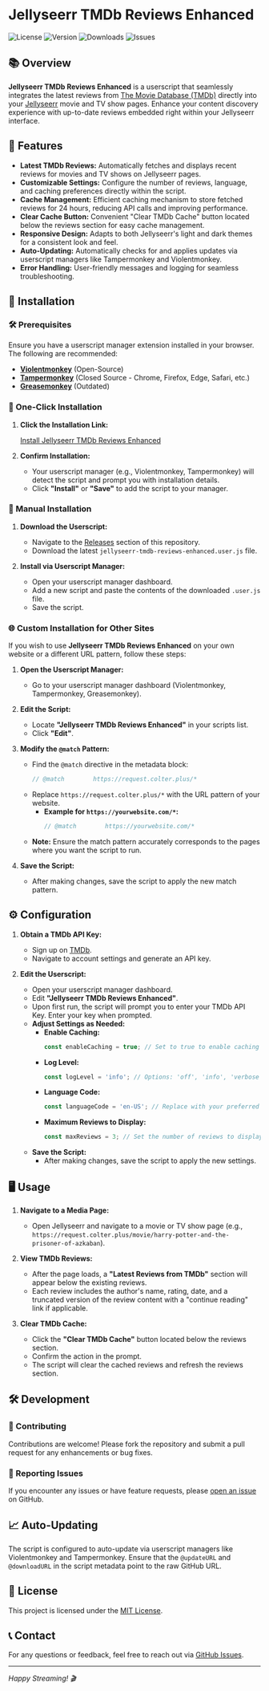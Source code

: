 # Jellyseerr TMDb Reviews Enhanced

![License](https://img.shields.io/github/license/ColterD/Jellyseerr-TMDb-Reviews-Enhanced)
![Version](https://img.shields.io/github/v/release/ColterD/Jellyseerr-TMDb-Reviews-Enhanced)
![Downloads](https://img.shields.io/github/downloads/ColterD/Jellyseerr-TMDb-Reviews-Enhanced/total)
![Issues](https://img.shields.io/github/issues/ColterD/Jellyseerr-TMDb-Reviews-Enhanced)

## 📚 Overview

**Jellyseerr TMDb Reviews Enhanced** is a userscript that seamlessly integrates the latest reviews from [The Movie Database (TMDb)](https://www.themoviedb.org/) directly into your [Jellyseerr](https://github.com/Fallenbagel/jellyseerr) movie and TV show pages. Enhance your content discovery experience with up-to-date reviews embedded right within your Jellyseerr interface.

## 🎯 Features

- **Latest TMDb Reviews:** Automatically fetches and displays recent reviews for movies and TV shows on Jellyseerr pages.
- **Customizable Settings:** Configure the number of reviews, language, and caching preferences directly within the script.
- **Cache Management:** Efficient caching mechanism to store fetched reviews for 24 hours, reducing API calls and improving performance.
- **Clear Cache Button:** Convenient "Clear TMDb Cache" button located below the reviews section for easy cache management.
- **Responsive Design:** Adapts to both Jellyseerr's light and dark themes for a consistent look and feel.
- **Auto-Updating:** Automatically checks for and applies updates via userscript managers like Tampermonkey and Violentmonkey.
- **Error Handling:** User-friendly messages and logging for seamless troubleshooting.

## 🚀 Installation

### 🛠 Prerequisites

Ensure you have a userscript manager extension installed in your browser. The following are recommended:

- **[Violentmonkey](https://violentmonkey.github.io/)** (Open-Source)
- **[Tampermonkey](https://www.tampermonkey.net/)** (Closed Source - Chrome, Firefox, Edge, Safari, etc.)
- **[Greasemonkey](https://www.greasespot.net/)** (Outdated)

### 🔗 One-Click Installation

1. **Click the Installation Link:**

   [Install Jellyseerr TMDb Reviews Enhanced](https://github.com/ColterD/Jellyseerr-TMDb-Reviews-Enhanced/raw/main/jellyseerr-tmdb-reviews-enhanced.user.js)

2. **Confirm Installation:**

   - Your userscript manager (e.g., Violentmonkey, Tampermonkey) will detect the script and prompt you with installation details.
   - Click **"Install"** or **"Save"** to add the script to your manager.

### 📂 Manual Installation

1. **Download the Userscript:**

   - Navigate to the [Releases](https://github.com/ColterD/Jellyseerr-TMDb-Reviews-Enhanced/releases) section of this repository.
   - Download the latest `jellyseerr-tmdb-reviews-enhanced.user.js` file.

2. **Install via Userscript Manager:**

   - Open your userscript manager dashboard.
   - Add a new script and paste the contents of the downloaded `.user.js` file.
   - Save the script.

### 🌐 Custom Installation for Other Sites

If you wish to use **Jellyseerr TMDb Reviews Enhanced** on your own website or a different URL pattern, follow these steps:

1. **Open the Userscript Manager:**

   - Go to your userscript manager dashboard (Violentmonkey, Tampermonkey, Greasemonkey).

2. **Edit the Script:**

   - Locate **"Jellyseerr TMDb Reviews Enhanced"** in your scripts list.
   - Click **"Edit"**.

3. **Modify the `@match` Pattern:**

   - Find the `@match` directive in the metadata block:
     ```javascript
     // @match        https://request.colter.plus/*
     ```
   - Replace `https://request.colter.plus/*` with the URL pattern of your website.
     - **Example for `https://yourwebsite.com/*`:**
       ```javascript
       // @match        https://yourwebsite.com/*
       ```
   - **Note:** Ensure the match pattern accurately corresponds to the pages where you want the script to run.

4. **Save the Script:**

   - After making changes, save the script to apply the new match pattern.

## ⚙️ Configuration

1. **Obtain a TMDb API Key:**

   - Sign up on [TMDb](https://www.themoviedb.org/).
   - Navigate to account settings and generate an API key.

2. **Edit the Userscript:**

   - Open your userscript manager dashboard.
   - Edit **"Jellyseerr TMDb Reviews Enhanced"**.
   - Upon first run, the script will prompt you to enter your TMDb API Key. Enter your key when prompted.
   - **Adjust Settings as Needed:**
     - **Enable Caching:**
       ```javascript
       const enableCaching = true; // Set to true to enable caching
       ```
     - **Log Level:**
       ```javascript
       const logLevel = 'info'; // Options: 'off', 'info', 'verbose'
       ```
     - **Language Code:**
       ```javascript
       const languageCode = 'en-US'; // Replace with your preferred language code
       ```
     - **Maximum Reviews to Display:**
       ```javascript
       const maxReviews = 3; // Set the number of reviews to display
       ```
   - **Save the Script:**  
     - After making changes, save the script to apply the new settings.

## 🖥️ Usage

1. **Navigate to a Media Page:**

   - Open Jellyseerr and navigate to a movie or TV show page (e.g., `https://request.colter.plus/movie/harry-potter-and-the-prisoner-of-azkaban`).

2. **View TMDb Reviews:**

   - After the page loads, a **"Latest Reviews from TMDb"** section will appear below the existing reviews.
   - Each review includes the author's name, rating, date, and a truncated version of the review content with a "continue reading" link if applicable.

3. **Clear TMDb Cache:**

   - Click the **"Clear TMDb Cache"** button located below the reviews section.
   - Confirm the action in the prompt.
   - The script will clear the cached reviews and refresh the reviews section.

## 🛠️ Development

### 📝 Contributing

Contributions are welcome! Please fork the repository and submit a pull request for any enhancements or bug fixes.

### 🐛 Reporting Issues

If you encounter any issues or have feature requests, please [open an issue](https://github.com/ColterD/Jellyseerr-TMDb-Reviews-Enhanced/issues) on GitHub.

## 📈 Auto-Updating

The script is configured to auto-update via userscript managers like Violentmonkey and Tampermonkey. Ensure that the `@updateURL` and `@downloadURL` in the script metadata point to the raw GitHub URL.

## 📄 License

This project is licensed under the [MIT License](LICENSE).

## 📞 Contact

For any questions or feedback, feel free to reach out via [GitHub Issues](https://github.com/ColterD/Jellyseerr-TMDb-Reviews-Enhanced/issues).

---

*Happy Streaming! 🎬*
